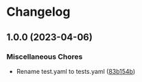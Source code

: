 # Changelog

## 1.0.0 (2023-04-06)


### Miscellaneous Chores

* Rename test.yaml to tests.yaml ([83b154b](https://github.com/geekcell/sodium-bundle/commit/83b154b8422bbb067a1b7e2b50b4c63e39d11abc))
